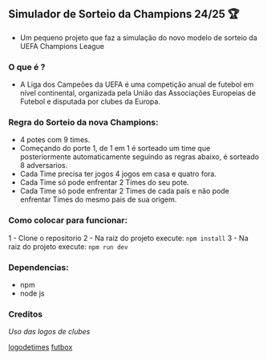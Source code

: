 ## Simulador de Sorteio da Champions 24/25 :trophy:

- Um pequeno projeto que faz a simulação do novo modelo de sorteio da UEFA Champions League

### O que é ?

- A Liga dos Campeões da UEFA é uma competição anual de futebol em nível continental, organizada pela União das Associações Europeias de Futebol e disputada por clubes da Europa. 


### Regra do Sorteio da nova Champions:

- 4 potes com 9 times.
- Começando do porte 1, de 1 em 1 é sorteado um time que posteriormente automaticamente seguindo as regras abaixo, é sorteado 8 adversarios.
- Cada Time precisa ter jogos 4 jogos em casa e quatro fora.
- Cada Time só pode enfrentar 2 Times do seu pote.
- Cada Time só pode enfrentar 2 Times de cada país e não pode enfrentar Times do mesmo pais de sua origem.

### Como colocar para funcionar:

1 - Clone o repositorio
2 - Na raiz do projeto execute: `npm install`
3 - Na raiz do projeto execute: `npm run dev`

### Dependencias:

- npm
- node js

### Creditos

_Uso das logos de clubes_

[logodetimes](https://logodetimes.com/)
[futbox](https://www.futbox.com/)